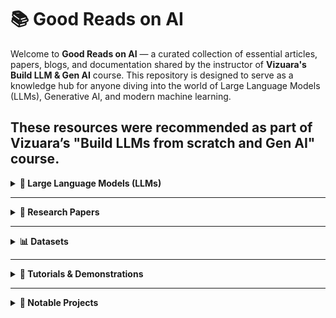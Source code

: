 # 📚 Good Reads on AI

Welcome to **Good Reads on AI** — a curated collection of essential articles, papers, blogs, and documentation shared by the instructor of **Vizuara's Build LLM & Gen AI** course. This repository is designed to serve as a knowledge hub for anyone diving into the world of Large Language Models (LLMs), Generative AI, and modern machine learning.

These resources were recommended as part of Vizuara’s **"Build LLMs from scratch and Gen AI"** course.
---

<details>
<summary><strong>🧠 Large Language Models (LLMs)</strong></summary>

**Stanford Alpaca**: A project that explores the fine-tuning of language models using instruction-following data.  
- Repository: [GitHub](https://github.com/tatsu-lab/stanford_alpaca)  
- Blog Post: [Stanford CRFM](https://crfm.stanford.edu/2023/03/13/alpaca.html)  

**LLMs from Scratch**: A step-by-step guide to implementing a ChatGPT-like LLM in PyTorch.  
- Repository: [GitHub](https://github.com/rasbt/LLMs-from-scratch)  

**Instruct Fine-Tuning Data**: A JSON file containing data for instruction fine-tuning.  
- Data File: [GitHub](https://github.com/rasbt/LLMs-from-scratch/blob/main/ch07/01_main-chapter-code/instruction-data.json)  

**Hands-On Large Language Models**: Official code repo for the O'Reilly Book - "Hands-On Large Language Models"
- Repository: [Github](https://github.com/HandsOnLLM/Hands-On-Large-Language-Models/tree/main)
</details>

---

<details>
<summary><strong>📄 Research Papers</strong></summary>

- **Denoising Diffusion Implicit Models** — [ArXiv](https://arxiv.org/pdf/2010.02502)  
- **Transfusion Model** (Meta) — [PDF](https://scontent.fbom20-1.fna.fbcdn.net/v/t39.2365-6/458329989_1185249415928627_5069958142052187243_n.pdf)  
- **Diffusion Models for Image Generation** — [ArXiv](https://arxiv.org/pdf/2006.11239)  
- **Bahdanau's Neural Machine Translation** — [ArXiv](https://arxiv.org/pdf/1409.0473)  
- **Attention Is All You Need** — [ArXiv](https://arxiv.org/pdf/1706.03762)  
- **TinyStories** — [ArXiv](https://arxiv.org/abs/2305.07759)  
- **A Survey of LLMs** — [ArXiv](https://arxiv.org/abs/2206.07682)  
- **Tokenizer Performance Across Indian Languages** — [ArXiv](https://arxiv.org/html/2411.12240v2)  
- **Deep Residual Learning for Image Recognition** — [ArXiv](https://arxiv.org/pdf/1508.07909)  
- **Language Modeling in a Sentence Representation Space** [ArXiv](https://arxiv.org/pdf/2412.08821)
</details>

---

<details>
<summary><strong>📊 Datasets</strong></summary>

- **FairytaleQA** — [GitHub](https://github.com/uci-soe/FairytaleQAData)  
- **LifeArchitect AI Datasets Table** — [LifeArchitect](https://lifearchitect.ai/datasets-table/)  
- **SentencePiece Tokenizer** — [GitHub](https://github.com/google/sentencepiece)  
- **CIFAR-10** — [Info](https://www.cs.toronto.edu/~kriz/cifar.html)  

</details>

---

<details>
<summary><strong>🧪 Tutorials & Demonstrations</strong></summary>

- **Sketch-RNN Demo** — [Magenta](https://magenta.tensorflow.org/sketch-rnn-demo)  
- **Animated Transformer** — [Tutorial](https://prvnsmpth.github.io/animated-transformer/)  
- **Word2Vec in TensorFlow** — [Tutorial](https://www.tensorflow.org/text/tutorials/word2vec)  
- **AutoGen (Agentic AI)** — [GitHub](https://github.com/microsoft/autogen)  
- **Tokenizer Explorer** — [OpenAI Tokenizer](https://platform.openai.com/tokenizer), [TikTokenizer Demo](https://tiktokenizer.vercel.app/)  
- **TikToken (OpenAI)** — [GitHub](https://github.com/openai/tiktoken)  
- **Byte Pair Encoding Explained** — [Blog](https://sebastianraschka.com/blog/2025/bpe-from-scratch.html)  
- **This Person Does Not Exist (GANs)** — [Demo](https://thispersondoesnotexist.com/)  
- **CNN Explainer** — [Demo](https://poloclub.github.io/cnn-explainer/)  
- **Word2Vec (Visual Blog)** — [Jalammar Blog](https://jalammar.github.io/illustrated-word2vec/)  
- **Sinusoidal Positional Encodings** — [Blog](https://kazemnejad.com/blog/transformer_architecture_positional_encoding/)
- **Machines of loving grace** — [Blog](https://www.darioamodei.com/essay/machines-of-loving-grace)
</details>

---

<details>
<summary><strong>🚀 Notable Projects</strong></summary>

- **Mini-R1**: Efficient small-scale models — [Phil Schmid](https://www.philschmid.de/mini-deepseek-r1)  
- **LifeArchitect AI Models Table** — [LifeArchitect](https://lifearchitect.ai/models-table/)  
- **Docling**: Advanced PDF and document parsing — [GitHub](https://github.com/docling-project/docling)  

</details>
